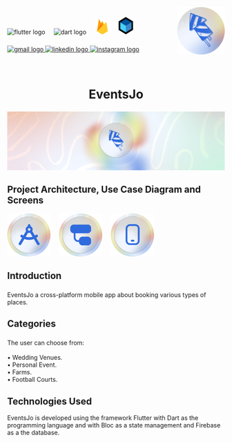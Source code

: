 
<img align="right" height="110" src="assets/git_images/logo.png"  />

###

<div align="left">
  <img src="https://cdn.jsdelivr.net/gh/devicons/devicon/icons/flutter/flutter-original.svg" height="30" alt="flutter logo"  />
  <img width="12" />
  <img src="https://cdn.jsdelivr.net/gh/devicons/devicon/icons/dart/dart-original.svg" height="30" alt="dart logo"  />
  <img width="12" />
  <img src="assets/git_images/firebase.png" height="35" alt="firebase logo"  />
  <img width="12" />
  <img src="assets/git_images/bloc.PNG" height="40" alt="bloc logo"  />
</div>

###

<div align="left">
  <a href="mailto:yahya.amarneh73@gmail.com">
  <img src="https://img.shields.io/static/v1?message=Gmail&logo=gmail&label=&color=D14836&logoColor=white&labelColor=&style=for-the-badge" height="35" alt="gmail logo"  />
  </a>
  <a href="https://www.linkedin.com/in/yahya-amarneh-315528229/">
  <img src="https://img.shields.io/static/v1?message=LinkedIn&logo=linkedin&label=&color=0077B5&logoColor=white&labelColor=&style=for-the-badge" height="35" alt="linkedin logo"  />
  </a>
  <a href="https://www.instagram.com/yahyaamarneh_/">
  <img src="https://img.shields.io/static/v1?message=Instagram&logo=instagram&label=&color=E4405F&logoColor=white&labelColor=&style=for-the-badge" height="35" alt="instagram logo"  />
  </a>
</div>

###

<br clear="both">

<h1 align="center">EventsJo</h1>

###

<div align="center">
  <img  src="assets/git_images/banner.PNG"  />
</div>

###

<h2 align="left">Project Architecture, Use Case Diagram and Screens</h2>
<div align="left">
  
<a href="https://drive.google.com/file/d/151Gh3IPBVC2VyLv4quY4qaiMTGQLyQC-/view?usp=sharing" style="text-decoration: none">
  <img src="assets/git_images/archjo.png" height="100" alt="Project Architecture"  />
</a>
 
<img width="12" />
  
<a  style="text-decoration: dotted" href="https://drive.google.com/file/d/1Jdf2Tx_KFwl9lGgbJFPikjUTi1AOaaDE/view?usp=sharing">
  <img src="assets/git_images/diagramjo.png" height="100" alt="Project UML"  />
</a>

<img width="12" />

<a style="text-decoration: none" href="https://drive.google.com/file/d/1nL5Vg3SFE-SD3r8JxnhDIas4NuTnz1mx/view?usp=sharing " >
  <img src="assets/git_images/mobilejo.png" height="100" alt="Project Screens and Navigation"  />
</a>
  
</div>

###

<h2 align="left">Introduction</h2>

###

<p align="left">EventsJo a cross-platform mobile app about booking various types of places.</p>

###

<h2 align="left">Categories</h2>

###

<p align="left">The user can choose from:<br><br>• Wedding Venues.<br>• Personal Event.<br>• Farms.<br>• Football Courts.</p>

###

<h2 align="left">Technologies Used</h2>

<p align="left">EventsJo is developed using the framework Flutter with Dart as the programming language and with Bloc as a state management and Firebase as a the database.</p>

###


